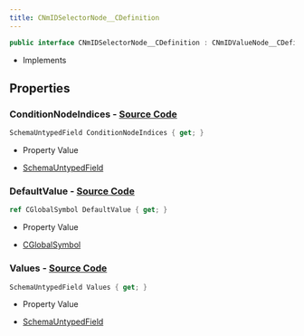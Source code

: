 ```yaml
---
title: CNmIDSelectorNode__CDefinition
---
```


```csharp
public interface CNmIDSelectorNode__CDefinition : CNmIDValueNode__CDefinition, CNmValueNode__CDefinition, CNmGraphNode__CDefinition, ISchemaClass<CNmGraphNode__CDefinition>, ISchemaClass<CNmValueNode__CDefinition>, ISchemaClass<CNmIDValueNode__CDefinition>, ISchemaClass<CNmIDSelectorNode__CDefinition>, ISchemaField, ISchemaClass, INativeHandle
```

- Implements

## Properties

### **ConditionNodeIndices** - [Source Code](https://github.com/swiftly-solution/swiftlys2/blob/main/managed/src/SwiftlyS2.Generated/Schemas/Interfaces/CNmIDSelectorNode__CDefinition.cs#L17)

```csharp
SchemaUntypedField ConditionNodeIndices { get; }
```

- Property Value

- [SchemaUntypedField](/docs/api/shared/schemas/schemauntypedfield)

### **DefaultValue** - [Source Code](https://github.com/swiftly-solution/swiftlys2/blob/main/managed/src/SwiftlyS2.Generated/Schemas/Interfaces/CNmIDSelectorNode__CDefinition.cs#L22)

```csharp
ref CGlobalSymbol DefaultValue { get; }
```

- Property Value

- [CGlobalSymbol](/docs/api/shared/natives/cglobalsymbol)

### **Values** - [Source Code](https://github.com/swiftly-solution/swiftlys2/blob/main/managed/src/SwiftlyS2.Generated/Schemas/Interfaces/CNmIDSelectorNode__CDefinition.cs#L20)

```csharp
SchemaUntypedField Values { get; }
```

- Property Value

- [SchemaUntypedField](/docs/api/shared/schemas/schemauntypedfield)

